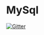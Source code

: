 # MySql

[![Gitter](https://badges.gitter.im/rrpathi/MySql.svg)](https://gitter.im/rrpathi/MySql?utm_source=badge&utm_medium=badge&utm_campaign=pr-badge&utm_content=badge)
